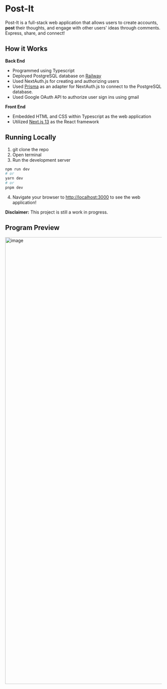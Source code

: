 # Post-It
Post-It is a full-stack web application that allows users to create accounts, **post** their thoughts, and engage with other users' ideas through comments. Express, share, and connect!

## How it Works  

**Back End**
* Programmed using Typescript 
* Deployed PostgreSQL database on [Railway](https://railway.app/)
* Used NextAuth.js for creating and authorizing users
* Used [Prisma](https://authjs.dev/reference/adapter/prisma) as an adapter for NextAuth.js to connect to the PostgreSQL database.
* Used Google OAuth API to authorize user sign ins using gmail 

**Front End**
* Embedded HTML and CSS within Typescript as the web application
* Utilized [Next.js 13](https://nextjs.org/) as the React framework

## Running Locally

1. git clone the repo
2. Open terminal
3. Run the development server

```bash
npm run dev
# or
yarn dev
# or
pnpm dev
```

4. Navigate your browser to [http://localhost:3000](http://localhost:3000) to see the web application!

**Disclaimer:**  This project is still a work in progress.   

## Program Preview

<img width="1433" alt="image" src="https://github.com/CharlotteLaw/Post-It/assets/69742430/9e219209-5b2f-4f50-8d53-ced3ceda5c76">





